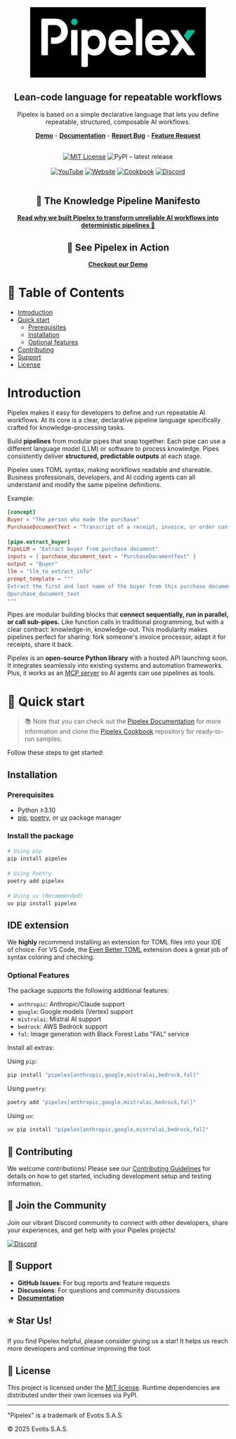 <div align="center">
  <a href="https://www.pipelex.com/"><img src="https://raw.githubusercontent.com/Pipelex/pipelex/main/.github/assets/logo.png" alt="Pipelex Logo" width="400" style="max-width: 100%; height: auto;"></a>

  <h2 align="center">Lean-code language for repeatable workflows</h2>
  <p align="center">Pipelex is based on a simple declarative language that lets you define repeatable, structured, composable AI workflows.</p>

  <div>
    <a href="https://www.pipelex.com/demo"><strong>Demo</strong></a> -
    <a href="https://github.com/Pipelex/pipelex/blob/main/doc/Documentation.md"><strong>Documentation</strong></a> -
    <a href="https://github.com/Pipelex/pipelex/issues"><strong>Report Bug</strong></a> -
    <a href="https://github.com/Pipelex/pipelex/discussions"><strong>Feature Request</strong></a>
  </div>
  <br/>

  <p align="center">
    <a href="LICENSE"><img src="https://img.shields.io/badge/License-MIT-blue.svg" alt="MIT License"></a>
    <img src="https://img.shields.io/pypi/v/pipelex?logo=pypi&logoColor=white&color=blue&style=flat-square"
     alt="PyPI – latest release">
    <br/>
    <br/>
    <a href="https://www.youtube.com/@PipelexAI"><img src="https://img.shields.io/badge/YouTube-FF0000?logo=youtube&logoColor=white" alt="YouTube"></a>
    <a href="https://pipelex.com"><img src="https://img.shields.io/badge/Homepage-03bb95?logo=google-chrome&logoColor=white&style=flat" alt="Website"></a>
    <a href="https://github.com/Pipelex/pipelex-cookbook"><img src="https://img.shields.io/badge/Cookbook-03bb95?logo=github&logoColor=white&style=flat" alt="Cookbook"></a>
    <a href="https://discord.gg/SReshKQjWt"><img src="https://img.shields.io/badge/Discord-5865F2?logo=discord&logoColor=white" alt="Discord"></a>
    <br/> 
    <br/>
</div>

<div align="center">
  <h2 align="center">📜 The Knowledge Pipeline Manifesto</h2>
  <p align="center">
    <a href="https://www.pipelex.com/post/the-knowledge-pipeline-manifesto"><strong>Read why we built Pipelex to transform unreliable AI workflows into deterministic pipelines 🔗</strong></a>
  </p>

  <h2 align="center">🚀 See Pipelex in Action</h2>
  <p align="center">
    <a href="https://www.pipelex.com/demo"><strong>Checkout our Demo</strong></a>
  </p>
  
</div>

# 📑 Table of Contents

- [Introduction](#introduction)
- [Quick start](#-quick-start)
  - [Prerequisites](#prerequisites)
  - [Installation](#installation)
  - [Optional features](#optional-features)
- [Contributing](#-contributing)
- [Support](#-support)
- [License](#-license)

# Introduction

Pipelex makes it easy for developers to define and run repeatable AI workflows. At its core is a clear, declarative pipeline language specifically crafted for knowledge-processing tasks.

Build **pipelines** from modular pipes that snap together. Each pipe can use a different language model (LLM) or software to process knowledge. Pipes consistently deliver **structured, predictable outputs** at each stage.

Pipelex uses TOML syntax, making workflows readable and shareable. Business professionals, developers, and AI coding agents can all understand and modify the same pipeline definitions.

Example:
```toml
[concept]
Buyer = "The person who made the purchase"
PurchaseDocumentText = "Transcript of a receipt, invoice, or order confirmation"

[pipe.extract_buyer]
PipeLLM = "Extract buyer from purchase document"
inputs = { purchase_document_text = "PurchaseDocumentText" }
output = "Buyer"
llm = "llm_to_extract_info"
prompt_template = """
Extract the first and last name of the buyer from this purchase document:
@purchase_document_text
"""
```

Pipes are modular building blocks that **connect sequentially, run in parallel, or call sub-pipes.** Like function calls in traditional programming, but with a clear contract: knowledge-in, knowledge-out. This modularity makes pipelines perfect for sharing: fork someone's invoice processor, adapt it for receipts, share it back. 

Pipelex is an **open-source Python library** with a hosted API launching soon. It integrates seamlessly into existing systems and automation frameworks. Plus, it works as an [MCP server](https://github.com/Pipelex/pipelex-mcp) so AI agents can use pipelines as tools.

# 🚀 Quick start

> :books: Note that you can check out the [Pipelex Documentation](doc/Documentation.md) for more information and clone the [Pipelex Cookbook](https://github.com/Pipelex/pipelex-cookbook) repository for ready-to-run samples.

Follow these steps to get started:

## Installation

### Prerequisites

- Python ≥3.10
- [pip](https://pip.pypa.io/en/stable/), [poetry](https://python-poetry.org/), or [uv](https://github.com/astral-sh/uv) package manager

### Install the package

```bash
# Using pip
pip install pipelex

# Using Poetry
poetry add pipelex

# Using uv (Recommended)
uv pip install pipelex
```

## IDE extension

We **highly** recommend installing an extension for TOML files into your IDE of choice. For VS Code, the [Even Better TOML](https://marketplace.visualstudio.com/items?itemName=tamasfe.even-better-toml) extension does a great job of syntax coloring and checking.

### Optional Features

The package supports the following additional features:

- `anthropic`: Anthropic/Claude support
- `google`: Google models (Vertex) support
- `mistralai`: Mistral AI support
- `bedrock`: AWS Bedrock support
- `fal`: Image generation with Black Forest Labs "FAL" service

Install all extras:

Using `pip`:
```bash
pip install "pipelex[anthropic,google,mistralai,bedrock,fal]"
```

Using `poetry`:
```bash
poetry add "pipelex[anthropic,google,mistralai,bedrock,fal]"
```

Using `uv`:
```bash
uv pip install "pipelex[anthropic,google,mistralai,bedrock,fal]"
```

## 🤝 Contributing

We welcome contributions! Please see our [Contributing Guidelines](CONTRIBUTING.md) for details on how to get started, including development setup and testing information.

## 👥 Join the Community

Join our vibrant Discord community to connect with other developers, share your experiences, and get help with your Pipelex projects!

[![Discord](https://img.shields.io/badge/Discord-5865F2?logo=discord&logoColor=white)](https://discord.gg/SReshKQjWt)

## 💬 Support

- **GitHub Issues**: For bug reports and feature requests
- **Discussions**: For questions and community discussions
- [**Documentation**](doc/Documentation.md)

## ⭐ Star Us!

If you find Pipelex helpful, please consider giving us a star! It helps us reach more developers and continue improving the tool.

## 📝 License

This project is licensed under the [MIT license](LICENSE). Runtime dependencies are distributed under their own licenses via PyPI.

---

"Pipelex" is a trademark of Evotis S.A.S.

© 2025 Evotis S.A.S.

